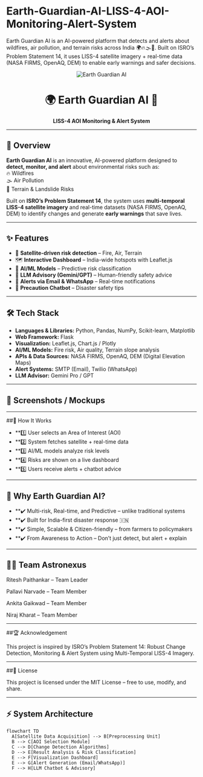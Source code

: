 # Earth-Guardian-AI-LISS-4-AOI-Monitoring-Alert-System
Earth Guardian AI is an AI-powered platform that detects and alerts about wildfires, air pollution, and terrain risks across India 🌍🔥🌫️🌄. Built on ISRO’s Problem Statement 14, it uses LISS-4 satellite imagery + real-time data (NASA FIRMS, OpenAQ, DEM) to enable early warnings and safer decisions.
<!-- Banner -->
<p align="center">
  <img src="https://img.shields.io/badge/Earth%20Guardian%20AI-%F0%9F%8C%8D%20Protecting%20India-brightgreen?style=for-the-badge" alt="Earth Guardian AI">
</p>

<h1 align="center">🌍 Earth Guardian AI 🚀</h1>
<p align="center"><b>LISS-4 AOI Monitoring & Alert System</b></p>

---

## 📌 Overview  
**Earth Guardian AI** is an innovative, AI-powered platform designed to **detect, monitor, and alert** about environmental risks such as:  
🔥 Wildfires  
🌫️ Air Pollution  
🌄 Terrain & Landslide Risks  

Built on **ISRO’s Problem Statement 14**, the system uses **multi-temporal LISS-4 satellite imagery** and real-time datasets (NASA FIRMS, OpenAQ, DEM) to identify changes and generate **early warnings** that save lives.  

---

## ✨ Features  
- 📡 **Satellite-driven risk detection** – Fire, Air, Terrain  
- 🗺️ **Interactive Dashboard** – India-wide hotspots with Leaflet.js  
- 🤖 **AI/ML Models** – Predictive risk classification  
- 🧠 **LLM Advisory (Gemini/GPT)** – Human-friendly safety advice  
- 📩 **Alerts via Email & WhatsApp** – Real-time notifications  
- 💬 **Precaution Chatbot** – Disaster safety tips  

---

## 🛠️ Tech Stack  
- **Languages & Libraries:** Python, Pandas, NumPy, Scikit-learn, Matplotlib  
- **Web Framework:** Flask  
- **Visualization:** Leaflet.js, Chart.js / Plotly  
- **AI/ML Models:** Fire risk, Air quality, Terrain slope analysis  
- **APIs & Data Sources:** NASA FIRMS, OpenAQ, DEM (Digital Elevation Maps)  
- **Alert Systems:** SMTP (Email), Twilio (WhatsApp)  
- **LLM Advisor:** Gemini Pro / GPT  

---

## 📸 Screenshots / Mockups



---


##🚀 How It Works

- **1️⃣ User selects an Area of Interest (AOI)
- **2️⃣ System fetches satellite + real-time data
- **3️⃣ AI/ML models analyze risk levels
- **4️⃣ Risks are shown on a live dashboard
- **5️⃣ Users receive alerts + chatbot advice

---

## 🌟 Why Earth Guardian AI?

- **✔️ Multi-risk, Real-time, and Predictive – unlike traditional systems
- **✔️ Built for India-first disaster response 🇮🇳
- **✔️ Simple, Scalable & Citizen-friendly – from farmers to policymakers
- **✔️ From Awareness to Action – Don’t just detect, but alert + explain

---

## 🧑‍💻 Team Astronexus

Ritesh Paithankar – Team Leader

Pallavi Narvade – Team Member

Ankita Gaikwad – Team Member

Niraj Kharat – Team Member

---

##🏆 Acknowledgement

This project is inspired by ISRO’s Problem Statement 14: Robust Change Detection, Monitoring & Alert System using Multi-Temporal LISS-4 Imagery.

---

##📜 License

This project is licensed under the MIT License – free to use, modify, and share.

---
## ⚡ System Architecture  
```mermaid
flowchart TD
  A[Satellite Data Acquisition] --> B[Preprocessing Unit]
  B --> C[AOI Selection Module]
  C --> D[Change Detection Algorithms]
  D --> E[Result Analysis & Risk Classification]
  E --> F[Visualization Dashboard]
  E --> G[Alert Generation (Email/WhatsApp)]
  F --> H[LLM Chatbot & Advisory]

                  
